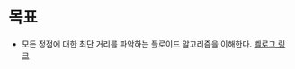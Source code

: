 # 목표 
- 모든 정점에 대한 최단 거리를 파악하는 플로이드 알고리즘을 이해한다.
[벨로그 링크](https://velog.io/@agugu95/%EC%B5%9C%EB%8B%A8%EA%B2%BD%EB%A1%9C%EC%99%80-%ED%94%8C%EB%A1%9C%EC%9D%B4%EB%93%9CFloyd-Warshall-%EC%95%8C%EA%B3%A0%EB%A6%AC%EC%A6%98)
